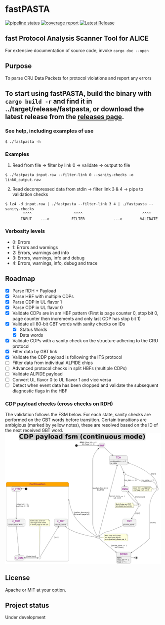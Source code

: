 
# fastPASTA
[![pipeline status](https://gitlab.cern.ch/mkonig/fastpasta/badges/master/pipeline.svg)](https://gitlab.cern.ch/mkonig/fastpasta/-/commits/master)
 [![coverage report](https://gitlab.cern.ch/mkonig/fastpasta/badges/master/coverage.svg)](https://gitlab.cern.ch/mkonig/fastpasta/-/commits/master)
 [![Latest Release](https://gitlab.cern.ch/mkonig/fastpasta/-/badges/release.svg)](https://gitlab.cern.ch/mkonig/fastpasta/-/releases)

## fast Protocol Analysis Scanner Tool for ALICE

For extensive documentation of source code, invoke ```cargo doc --open```

## Purpose

To parse CRU Data Packets for protocol violations and report any errors

## To start using fastPASTA, build the binary with `cargo build -r` and find it in ../target/release/fastpasta, or download the latest release from the [releases page](https://gitlab.cern.ch/mkonig/fastpasta/-/releases).
### See help, including examples of use

```shell
$ ./fastpasta -h
```

### Examples
1. Read from file -> filter by link 0 -> validate -> output to file
```shell
$ ./fastpasta input.raw --filter-link 0 --sanity-checks -o link0_output.raw
```
2. Read decompressed data from stdin -> filter link 3 & 4 -> pipe to validation checks
```shell
$ lz4 -d input.raw | ./fastpasta --filter-link 3 4 | ./fastpasta --sanity-checks
        ^^^^                   ^^^^                           ^^^^
       INPUT    --->          FILTER             --->        VALIDATE
```

### Verbosity levels
- 0: Errors
- 1: Errors and warnings
- 2: Errors, warnings and info
- 3: Errors, warnings, info and debug
- 4: Errors, warnings, info, debug and trace


## Roadmap
- [x] Parse RDH + Payload
- [x] Parse HBF with multiple CDPs
- [x] Parse CDP in UL flavor 1
- [x] Parse CDP in UL flavor 0
- [x] Validate CDPs are in am HBF pattern (First is page counter 0, stop bit 0, page counter then increments and only last CDP has stop bit 1)
- [x] Validate all 80-bit GBT words with sanity checks on IDs
  - [x] Status Words
  - [x] Data words
- [x] Validate CDPs with a sanity check on the structure adhering to the CRU protocol
- [x] Filter data by GBT link
- [x] Validate the CDP payload is following the ITS protocol
- [ ] Filter data from individual ALPIDE chips
- [ ] Advanced protocol checks in split HBFs (multiple CDPs)
- [ ] Validate ALPIDE payload
- [ ] Convert UL flavor 0 to UL flavor 1 and vice versa
- [ ] Detect when event data has been dropped and validate the subsequent diagnostic flags in the HBF

### CDP payload checks (cross checks on RDH)
The validation follows the FSM below. For each state, sanity checks are performed on the GBT words before transition.
Certain transitions are ambigious (marked by yellow notes), these are resolved based on the ID of the next received GBT word.
![CDP FSM for validation](doc/CDP_payload_StateMachine%20(continuous%20mode).png)

## License
Apache or MIT at your option.

## Project status
Under development
